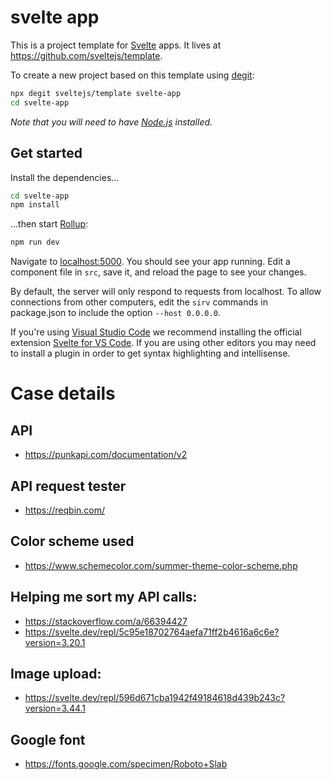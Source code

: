 # svelte app

This is a project template for [Svelte](https://svelte.dev) apps. It lives at https://github.com/sveltejs/template.

To create a new project based on this template using [degit](https://github.com/Rich-Harris/degit):

```bash
npx degit sveltejs/template svelte-app
cd svelte-app
```

*Note that you will need to have [Node.js](https://nodejs.org) installed.*


## Get started

Install the dependencies...

```bash
cd svelte-app
npm install
```

...then start [Rollup](https://rollupjs.org):

```bash
npm run dev
```

Navigate to [localhost:5000](http://localhost:5000). You should see your app running. Edit a component file in `src`, save it, and reload the page to see your changes.

By default, the server will only respond to requests from localhost. To allow connections from other computers, edit the `sirv` commands in package.json to include the option `--host 0.0.0.0`.

If you're using [Visual Studio Code](https://code.visualstudio.com/) we recommend installing the official extension [Svelte for VS Code](https://marketplace.visualstudio.com/items?itemName=svelte.svelte-vscode). If you are using other editors you may need to install a plugin in order to get syntax highlighting and intellisense.

# Case details

## API
- https://punkapi.com/documentation/v2

## API request tester
- https://reqbin.com/

## Color scheme used
- https://www.schemecolor.com/summer-theme-color-scheme.php

## Helping me sort my API calls:
- https://stackoverflow.com/a/66394427
- https://svelte.dev/repl/5c95e18702764aefa71ff2b4616a6c6e?version=3.20.1

## Image upload:
- https://svelte.dev/repl/596d671cba1942f49184618d439b243c?version=3.44.1

## Google font
- https://fonts.google.com/specimen/Roboto+Slab

